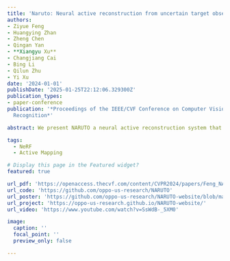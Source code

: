 ```yaml
---
title: 'Naruto: Neural active reconstruction from uncertain target observations'
authors:
- Ziyue Feng
- Huangying Zhan
- Zheng Chen
- Qingan Yan
- **Xiangyu Xu**
- Changjiang Cai
- Bing Li
- Qilun Zhu
- Yi Xu
date: '2024-01-01'
publishDate: '2025-01-25T22:12:06.329300Z'
publication_types:
- paper-conference
publication: '*Proceedings of the IEEE/CVF Conference on Computer Vision and Pattern
  Recognition*'

abstract: We present NARUTO a neural active reconstruction system that combines a hybrid neural representation with uncertainty learning enabling high-fidelity surface reconstruction. Our approach leverages a multi-resolution hash-grid as the mapping backbone chosen for its exceptional convergence speed and capacity to capture high-frequency local features. The centerpiece of our work is the incorporation of an uncertainty learning module that dynamically quantifies reconstruction uncertainty while actively reconstructing the environment. By harnessing learned uncertainty we propose a novel uncertainty aggregation strategy for goal searching and efficient path planning. Our system autonomously explores by targeting uncertain observations and reconstructs environments with remarkable completeness and fidelity. We also demonstrate the utility of this uncertainty-aware approach by enhancing SOTA neural SLAM systems through an active ray sampling strategy. Extensive evaluations of NARUTO in various environments using an indoor scene simulator confirm its superior performance and state-of-the-art status in active reconstruction as evidenced by its impressive results on benchmark datasets like Replica and MP3D.

tags:
  - NeRF
  - Active Mapping

# Display this page in the Featured widget?
featured: true

url_pdf: 'https://openaccess.thecvf.com/content/CVPR2024/papers/Feng_NARUTO_Neural_Active_Reconstruction_from_Uncertain_Target_Observations_CVPR_2024_paper.pdf'
url_code: 'https://github.com/oppo-us-research/NARUTO'
url_poster: 'https://github.com/oppo-us-research/NARUTO-website/blob/main/static/images/cvpr24_poster_naruto.png'
url_project: 'https://oppo-us-research.github.io/NARUTO-website/'
url_video: 'https://www.youtube.com/watch?v=SsWdB-_5XM0'

image:
  caption: ''
  focal_point: ''
  preview_only: false

---
```

